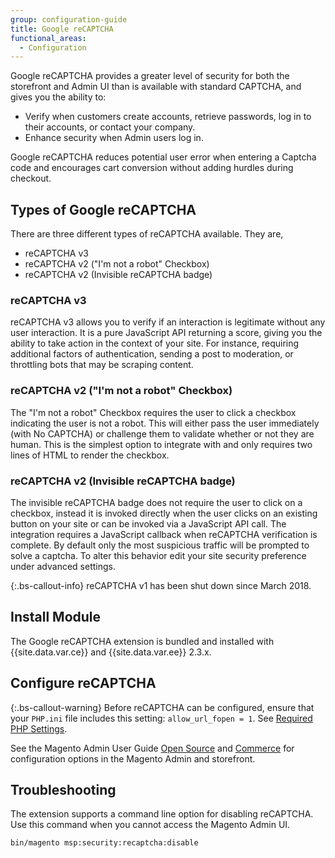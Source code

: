 ```yaml
---
group: configuration-guide
title: Google reCAPTCHA
functional_areas:
  - Configuration
---
```


Google reCAPTCHA provides a greater level of security for both the storefront and Admin UI than is available with standard CAPTCHA, and gives you the ability to:

-  Verify when customers create accounts, retrieve passwords, log in to their accounts, or contact your company.
-  Enhance security when Admin users log in.

Google reCAPTCHA reduces potential user error when entering a Captcha code and encourages cart conversion without adding hurdles during checkout.

## Types of Google reCAPTCHA

There are three different types of reCAPTCHA available. They are,

-  reCAPTCHA v3
-  reCAPTCHA v2 ("I'm not a robot" Checkbox)
-  reCAPTCHA v2 (Invisible reCAPTCHA badge)

### reCAPTCHA v3

reCAPTCHA v3 allows you to verify if an interaction is legitimate without any user interaction. It is a pure JavaScript API returning a score, giving you the ability to take action in the context of your site. For instance, requiring additional factors of authentication, sending a post to moderation, or throttling bots that may be scraping content.

### reCAPTCHA v2 ("I'm not a robot" Checkbox)

The "I'm not a robot" Checkbox requires the user to click a checkbox indicating the user is not a robot. This will either pass the user immediately (with No CAPTCHA) or challenge them to validate whether or not they are human. This is the simplest option to integrate with and only requires two lines of HTML to render the checkbox.

### reCAPTCHA v2 (Invisible reCAPTCHA badge)

The invisible reCAPTCHA badge does not require the user to click on a checkbox, instead it is invoked directly when the user clicks on an existing button on your site or can be invoked via a JavaScript API call. The integration requires a JavaScript callback when reCAPTCHA verification is complete. By default only the most suspicious traffic will be prompted to solve a captcha. To alter this behavior edit your site security preference under advanced settings.

{:.bs-callout-info}
reCAPTCHA v1 has been shut down since March 2018.

## Install Module

The Google reCAPTCHA extension is bundled and installed with {{site.data.var.ce}} and {{site.data.var.ee}} 2.3.x.

## Configure reCAPTCHA

{:.bs-callout-warning}
Before reCAPTCHA can be configured, ensure that your `PHP.ini` file includes this setting: `allow_url_fopen = 1`. See [Required PHP Settings]({{page.baseurl}}/install-gde/prereq/php-settings.html).

See the Magento Admin User Guide [Open Source](https://docs.magento.com/m2/ce/user_guide/stores/security-google-recaptcha.html) and [Commerce](https://docs.magento.com/m2/ee/user_guide/stores/security-google-recaptcha.html) for configuration options in the Magento Admin and storefront.

## Troubleshooting

The extension supports a command line option for disabling reCAPTCHA. Use this command when you cannot access the Magento Admin UI.

```bash
bin/magento msp:security:recaptcha:disable
```
